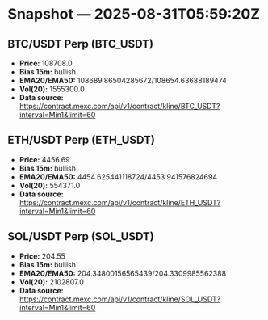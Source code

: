 # Snapshot — 2025-08-31T05:59:20Z

## BTC/USDT Perp (BTC_USDT)
- **Price:** 108708.0
- **Bias 15m:** bullish
- **EMA20/EMA50:** 108689.86504285672/108654.63688189474
- **Vol(20):** 1555300.0
- **Data source:** https://contract.mexc.com/api/v1/contract/kline/BTC_USDT?interval=Min1&limit=60

## ETH/USDT Perp (ETH_USDT)
- **Price:** 4456.69
- **Bias 15m:** bullish
- **EMA20/EMA50:** 4454.625441118724/4453.941576824694
- **Vol(20):** 554371.0
- **Data source:** https://contract.mexc.com/api/v1/contract/kline/ETH_USDT?interval=Min1&limit=60

## SOL/USDT Perp (SOL_USDT)
- **Price:** 204.55
- **Bias 15m:** bullish
- **EMA20/EMA50:** 204.34800156565439/204.3309985562388
- **Vol(20):** 2102807.0
- **Data source:** https://contract.mexc.com/api/v1/contract/kline/SOL_USDT?interval=Min1&limit=60
